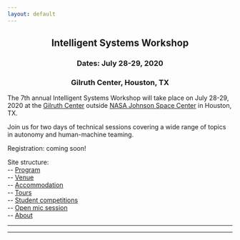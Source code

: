 ```yaml
---
layout: default
---
```


<h2 align="center">Intelligent Systems Workshop</h2>
<h3 align="center">Dates: July 28-29, 2020</h3>
<h3 align="center">Gilruth Center, Houston, TX</h3>

The 7th annual Intelligent Systems Workshop will take place on July 28-29, 2020 at the <a href="https://starport.jsc.nasa.gov/en/facilities/gilruth-conference-center">Gilruth Center</a> outside <a href="https://www.nasa.gov/centers/johnson/home/index.html">NASA Johnson Space Center</a> in Houston, TX. 

Join us for two days of technical sessions covering a wide range of topics in autonomy and human-machine teaming.

Registration: coming soon!<!-- Register here: a href="" -->

Site structure:  
-- <a href="{{ '/IS_Workshop_2020/program.html' | absolute_url }}">Program</a><br>
-- <a href="{{ '/IS_Workshop_2020/venue.html' | absolute_url }}">Venue</a><br>
-- <a href="{{ '/IS_Workshop_2020/accommodation.html' | absolute_url }}">Accommodation</a><br>
-- <a href="{{ '/IS_Workshop_2020/tours.html' | absolute_url }}">Tours</a><br>
-- <a href="{{ '/IS_Workshop_2020/student_competitions.html' | absolute_url }}">Student competitions</a><br>
-- <a href="{{ '/IS_Workshop_2020/open_mic_session.html' | absolute_url }}">Open mic session</a><br>
-- <a href="{{ '/IS_Workshop_2020/about.html' | absolute_url }}">About</a><br>

* * *
* * *

<!-- --end-of-page-- -->
